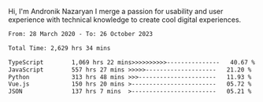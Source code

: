 Hi, I'm Andronik Nazaryan
I merge a passion for usability and user experience with technical knowledge to create cool digital experiences.


<!--START_SECTION:waka-->

```txt
From: 28 March 2020 - To: 26 October 2023

Total Time: 2,629 hrs 34 mins

TypeScript        1,069 hrs 22 mins>>>>>>>>>>---------------   40.67 %
JavaScript        557 hrs 27 mins >>>>>--------------------   21.20 %
Python            313 hrs 48 mins >>>----------------------   11.93 %
Vue.js            150 hrs 20 mins >------------------------   05.72 %
JSON              137 hrs 7 mins  >------------------------   05.21 %
```

<!--END_SECTION:waka-->
